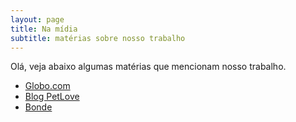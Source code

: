 ```yaml
---
layout: page
title: Na mídia
subtitle: matérias sobre nosso trabalho
---
```


Olá, veja abaixo algumas matérias que mencionam nosso trabalho.

- [Globo.com](https://g1.globo.com/economia/tecnologia/noticia/2020/06/24/que-gato-ou-cachorro-voce-seria-memes-de-bichinhos-com-nome-de-gente-ganham-popularidade-no-instagram.ghtml)
- [Blog PetLove](https://www.petlove.com.br/dicas/memes-pets-viralizam-instagram)
- [Bonde](https://www.bonde.com.br/entretenimento/internet/ja-imaginou-como-voce-seria-se-fosse-gato-ou-cachorro-o-instagram-te-ajuda--519334.html)

